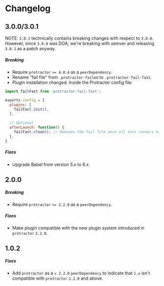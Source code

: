 # Changelog

## 3.0.0/3.0.1
NOTE: `3.0.1` technically contains breaking changes with respect to `3.0.0`.
However, since `3.0.0` was DOA, we're breaking with semver and releasing `3.0.1` as a patch anyway.

##### Breaking
* Require `protractor` `>= 4.0.4` as a `peerDependency`.
* Rename "fail file" from `.protractor-failed` to `.protractor-fail-fast`.
* Plugin installation changed. Inside the Protractor config file:

```javascript
import failFast from 'protractor-fail-fast';

exports.config = {
  plugins: [
    failFast.init(),
  ],
  
  // Optional
  afterLaunch: function() {
    failFast.clean(); // Removes the fail file once all test runners have completed.
  },
}
```

##### Fixes
* Upgrade Babel from version 5.x to 6.x.

## 2.0.0
##### Breaking
* Require `protractor` `>= 2.2.0` as a `peerDependency`.

##### Fixes
* Make plugin compatible with the new plugin system introduced in `protractor` `2.2.0`.

## 1.0.2
##### Fixes
* Add `protractor` as a `< 2.2.0` `peerDependency` to indicate that `1.x` isn't compatible with `protractor` `2.2.0` and above.
